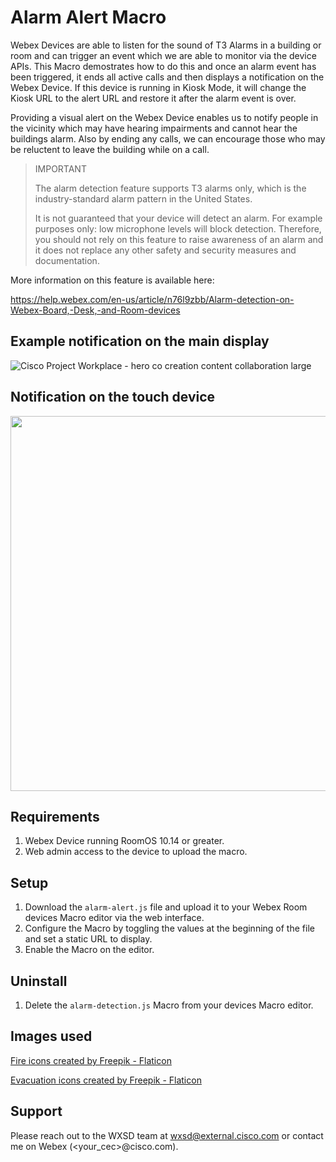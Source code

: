 # Alarm Alert Macro

Webex Devices are able to listen for the sound of T3 Alarms in a building or room and can trigger an event which we are able to monitor via the device APIs. This Macro demostrates how to do this and once an alarm event has been triggered, it ends all active calls and then displays a notification on the Webex Device. If this device is running in Kiosk Mode, it will change the Kiosk URL to the alert URL and restore it after the alarm event is over. 

Providing a visual alert on the Webex Device enables us to notify people in the vicinity which may have hearing impairments and cannot hear the buildings alarm. Also by ending any calls, we can encourage those who may be reluctent to leave the building while on a call.

> IMPORTANT
> 
> The alarm detection feature supports T3 alarms only, which is the industry-standard alarm pattern in the United States.
> 
> It is not guaranteed that your device will detect an alarm. For example purposes only: low microphone levels will block detection. Therefore, you should not rely on this feature to raise awareness of an alarm and it does not replace any other safety and security measures and documentation.

More information on this feature is available here:

https://help.webex.com/en-us/article/n76l9zbb/Alarm-detection-on-Webex-Board,-Desk,-and-Room-devices


## Example notification on the main display

![Cisco Project Workplace - hero co creation content collaboration large](https://user-images.githubusercontent.com/21026209/167173892-b02e9cfa-8b71-4f44-8fa8-dd798bfe6549.gif)


## Notification on the touch device

<img src="https://user-images.githubusercontent.com/21026209/166694771-ccca6d8d-b98b-4f4f-905b-9f2f2718bfa7.png" width="600" />


## Requirements

1. Webex Device running RoomOS 10.14 or greater.
2. Web admin access to the device to upload the macro.


## Setup

1. Download the ``alarm-alert.js`` file and upload it to your Webex Room devices Macro editor via the web interface.
2. Configure the Macro by toggling the values at the beginning of the file and set a static URL to display.
3. Enable the Macro on the editor.


## Uninstall

1. Delete the ``alarm-detection.js`` Macro from your devices Macro editor.


## Images used

[Fire icons created by Freepik - Flaticon](https://www.flaticon.com/free-icons/fire)

[Evacuation icons created by Freepik - Flaticon](https://www.flaticon.com/free-icons/evacuation)


## Support

Please reach out to the WXSD team at [wxsd@external.cisco.com](mailto:wxsd@external.cisco.com?cc=<your_cec>@cisco.com&subject=RepoName)
or contact me on Webex (<your_cec>@cisco.com).

